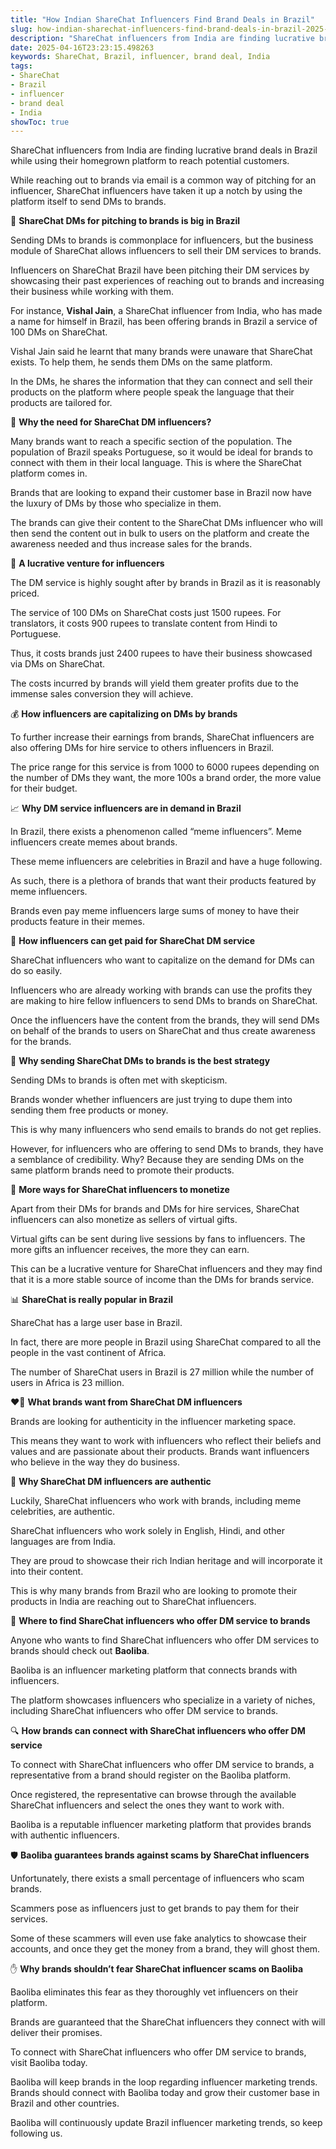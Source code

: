 ```yaml
---
title: "How Indian ShareChat Influencers Find Brand Deals in Brazil"
slug: how-indian-sharechat-influencers-find-brand-deals-in-brazil-2025-04-16
description: "ShareChat influencers from India are finding lucrative brand deals in Brazil while using their homegrown platform to reach potential customers."
date: 2025-04-16T23:23:15.498263
keywords: ShareChat, Brazil, influencer, brand deal, India
tags:
- ShareChat
- Brazil
- influencer
- brand deal
- India
showToc: true
---
```


ShareChat influencers from India are finding lucrative brand deals in Brazil while using their homegrown platform to reach potential customers. 

While reaching out to brands via email is a common way of pitching for an influencer, ShareChat influencers have taken it up a notch by using the platform itself to send DMs to brands.


📩 **ShareChat DMs for pitching to brands is big in Brazil**

Sending DMs to brands is commonplace for influencers, but the business module of ShareChat allows influencers to sell their DM services to brands.

Influencers on ShareChat Brazil have been pitching their DM services by showcasing their past experiences of reaching out to brands and increasing their business while working with them. 


For instance, **Vishal Jain**, a ShareChat influencer from India, who has made a name for himself in Brazil, has been offering brands in Brazil a service of 100 DMs on ShareChat.

Vishal Jain said he learnt that many brands were unaware that ShareChat exists. To help them, he sends them DMs on the same platform. 


In the DMs, he shares the information that they can connect and sell their products on the platform where people speak the language that their products are tailored for.


📢 **Why the need for ShareChat DM influencers?**

Many brands want to reach a specific section of the population. The population of Brazil speaks Portuguese, so it would be ideal for brands to connect with them in their local language. This is where the ShareChat platform comes in.



Brands that are looking to expand their customer base in Brazil now have the luxury of DMs by those who specialize in them.

The brands can give their content to the ShareChat DMs influencer who will then send the content out in bulk to users on the platform and create the awareness needed and thus increase sales for the brands.


🤑 **A lucrative venture for influencers**

The DM service is highly sought after by brands in Brazil as it is reasonably priced.

The service of 100 DMs on ShareChat costs just 1500 rupees. For translators, it costs 900 rupees to translate content from Hindi to Portuguese.

Thus, it costs brands just 2400 rupees to have their business showcased via DMs on ShareChat.

The costs incurred by brands will yield them greater profits due to the immense sales conversion they will achieve. 


💰 **How influencers are capitalizing on DMs by brands**

To further increase their earnings from brands, ShareChat influencers are also offering DMs for hire service to others influencers in Brazil.

The price range for this service is from 1000 to 6000 rupees depending on the number of DMs they want, the more 100s a brand order, the more value for their budget.


📈 **Why DM service influencers are in demand in Brazil**

In Brazil, there exists a phenomenon called “meme influencers”. Meme influencers create memes about brands. 


These meme influencers are celebrities in Brazil and have a huge following.

As such, there is a plethora of brands that want their products featured by meme influencers. 

Brands even pay meme influencers large sums of money to have their products feature in their memes.


💯 **How influencers can get paid for ShareChat DM service**

ShareChat influencers who want to capitalize on the demand for DMs can do so easily.

Influencers who are already working with brands can use the profits they are making to hire fellow influencers to send DMs to brands on ShareChat.

Once the influencers have the content from the brands, they will send DMs on behalf of the brands to users on ShareChat and thus create awareness for the brands.


🎁 **Why sending ShareChat DMs to brands is the best strategy**

Sending DMs to brands is often met with skepticism.

Brands wonder whether influencers are just trying to dupe them into sending them free products or money. 

This is why many influencers who send emails to brands do not get replies.

However, for influencers who are offering to send DMs to brands, they have a semblance of credibility. Why? Because they are sending DMs on the same platform brands need to promote their products.


🎴 **More ways for ShareChat influencers to monetize**

Apart from their DMs for brands and DMs for hire services, ShareChat influencers can also monetize as sellers of virtual gifts.


Virtual gifts can be sent during live sessions by fans to influencers. The more gifts an influencer receives, the more they can earn.

This can be a lucrative venture for ShareChat influencers and they may find that it is a more stable source of income than the DMs for brands service.


📊 **ShareChat is really popular in Brazil**

ShareChat has a large user base in Brazil. 

In fact, there are more people in Brazil using ShareChat compared to all the people in the vast continent of Africa. 


The number of ShareChat users in Brazil is 27 million while the number of users in Africa is 23 million.


❤️‍🔥 **What brands want from ShareChat DM influencers**

Brands are looking for authenticity in the influencer marketing space.


This means they want to work with influencers who reflect their beliefs and values and are passionate about their products. Brands want influencers who believe in the way they do business.


💎 **Why ShareChat DM influencers are authentic**

Luckily, ShareChat influencers who work with brands, including meme celebrities, are authentic.

ShareChat influencers who work solely in English, Hindi, and other languages are from India. 

They are proud to showcase their rich Indian heritage and will incorporate it into their content. 


This is why many brands from Brazil who are looking to promote their products in India are reaching out to ShareChat influencers.


👀 **Where to find ShareChat influencers who offer DM service to brands**

Anyone who wants to find ShareChat influencers who offer DM services to brands should check out **Baoliba**.

Baoliba is an influencer marketing platform that connects brands with influencers. 


The platform showcases influencers who specialize in a variety of niches, including ShareChat influencers who offer DM service to brands.


🔍 **How brands can connect with ShareChat influencers who offer DM service**

To connect with ShareChat influencers who offer DM service to brands, a representative from a brand should register on the Baoliba platform.

Once registered, the representative can browse through the available ShareChat influencers and select the ones they want to work with.

Baoliba is a reputable influencer marketing platform that provides brands with authentic influencers. 


🛡️ **Baoliba guarantees brands against scams by ShareChat influencers**

Unfortunately, there exists a small percentage of influencers who scam brands. 

Scammers pose as influencers just to get brands to pay them for their services. 

Some of these scammers will even use fake analytics to showcase their accounts, and once they get the money from a brand, they will ghost them.


✋ **Why brands shouldn’t fear ShareChat influencer scams on Baoliba**

Baoliba eliminates this fear as they thoroughly vet influencers on their platform. 

Brands are guaranteed that the ShareChat influencers they connect with will deliver their promises.

To connect with ShareChat influencers who offer DM service to brands, visit Baoliba today. 

Baoliba will keep brands in the loop regarding influencer marketing trends. Brands should connect with Baoliba today and grow their customer base in Brazil and other countries.

Baoliba will continuously update Brazil influencer marketing trends, so keep following us.